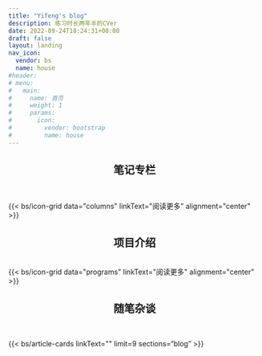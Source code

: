 ```yaml
---
title: "Yifeng's blog"
description: 练习时长两年半的CVer
date: 2022-09-24T18:24:31+08:00
draft: false
layout: landing
nav_icon:
  vendor: bs
  name: house
#header:
# menu:
#   main:
#     name: 首页
#     weight: 1
#     params:
#       icon:
#         vendor: bootstrap
#         name: house
---
```


## <center>笔记专栏 </center>

<br/>

{{< bs/icon-grid  data="columns" linkText="阅读更多" alignment="center" >}}

## <center>项目介绍 </center>

<br/>
{{< bs/icon-grid  data="programs" linkText="阅读更多" alignment="center" >}}

## <center>随笔杂谈 </center>

<br/>

{{< bs/article-cards linkText=""  limit=9  sections=“blog” >}}
